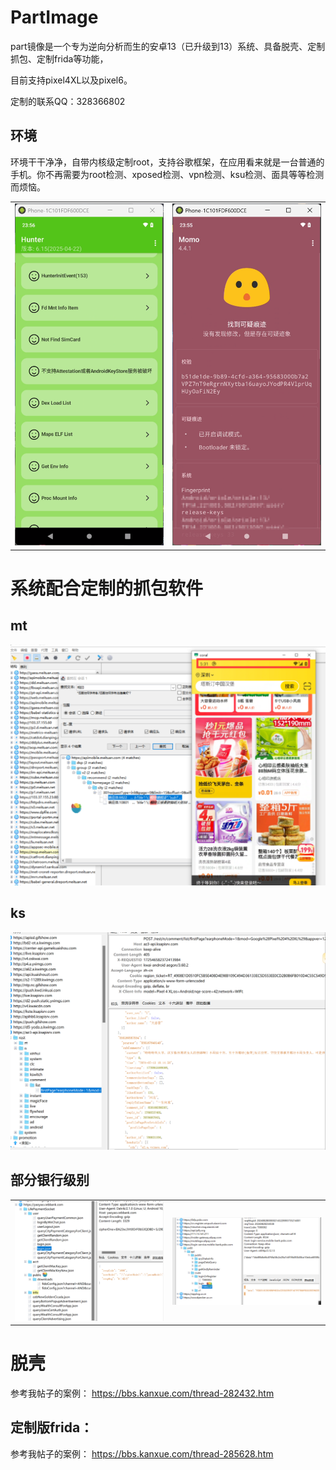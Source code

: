 # PartImage

part镜像是一个专为逆向分析而生的安卓13（已升级到13）系统、具备脱壳、定制抓包、定制frida等功能，

目前支持pixel4XL以及pixel6。

定制的联系QQ：328366802

## 环境

环境干干净净，自带内核级定制root，支持谷歌框架，在应用看来就是一台普通的手机。你不再需要为root检测、xposed检测、vpn检测、ksu检测、面具等等检测而烦恼。

<table>
  <tr>
    <td><img src="./hunter.png" width="300"/></td>
    <td><img src="./momo.png" width="300"/></td>
  </tr>
</table>



# 系统配合定制的抓包软件
## mt
<img src="./mt.png" width="800"/>

## ks
<img src="./ks.png" width="800"/>

## 部分银行级别
<table>
  <tr>
    <td><img src="./某银行1.png" width="500"/></td>
    <td><img src="./某银行2.png" width="500"/></td>
  </tr>
</table>


# 脱壳
参考我帖子的案例：
https://bbs.kanxue.com/thread-282432.htm

## 定制版frida：
参考我帖子的案例：
https://bbs.kanxue.com/thread-285628.htm
